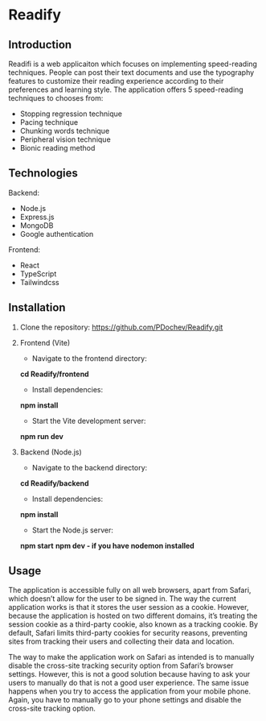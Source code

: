 # Readify

## Introduction

Readifi is a web applicaiton which focuses on implementing speed-reading techniques. People can post their text documents and use the typography features to customize their reading experience according to their preferences and learning style. The application offers 5 speed-reading techniques to chooses from:

- Stopping regression technique
- Pacing technique
- Chunking words technique
- Peripheral vision technique
- Bionic reading method

## Technologies

Backend:

- Node.js
- Express.js
- MongoDB
- Google authentication

Frontend:

- React
- TypeScript
- Tailwindcss

## Installation

1.  Clone the repository: https://github.com/PDochev/Readify.git

2.  Frontend (Vite)

    - Navigate to the frontend directory:

    **cd Readify/frontend**

    - Install dependencies:

    **npm install**

    - Start the Vite development server:

    **npm run dev**

3.  Backend (Node.js)

    - Navigate to the backend directory:

    **cd Readify/backend**

    - Install dependencies:

    **npm install**

    - Start the Node.js server:

    **npm start**
    **npm dev - if you have nodemon installed**

## Usage

The application is accessible fully on all web browsers, apart from Safari, which doesn’t allow for the user to be signed in. The way the current application works is that it stores the user session as a cookie. However, because the application is hosted on two different domains, it’s treating the session cookie as a third-party cookie, also known as a tracking cookie. By default, Safari limits third-party cookies for security reasons, preventing sites from tracking their users and collecting their data and location.

The way to make the application work on Safari as intended is to manually disable the cross-site tracking security option from Safari’s browser settings. However, this is not a good solution because having to ask your users to manually do that is not a good user experience. The same issue happens when you try to access the application from your mobile phone. Again, you have to manually go to your phone settings and disable the cross-site tracking option.
